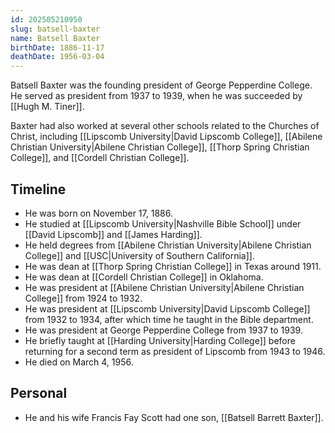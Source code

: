 ```yaml
---
id: 202505210950
slug: batsell-baxter
name: Batsell Baxter
birthDate: 1886-11-17
deathDate: 1956-03-04
---
```

Batsell Baxter was the founding president of George Pepperdine College. He served as president from 1937 to 1939, when he was succeeded by [[Hugh M. Tiner]].

Baxter had also worked at several other schools related to the Churches of Christ, including [[Lipscomb University|David Lipscomb College]], [[Abilene Christian University|Abilene Christian College]], [[Thorp Spring Christian College]], and [[Cordell Christian College]].

## Timeline
- He was born on November 17, 1886.
- He studied at [[Lipscomb University|Nashville Bible School]] under [[David Lipscomb]] and [[James Harding]].
- He held degrees from [[Abilene Christian University|Abilene Christian College]] and [[USC|University of Southern California]].
- He was dean at [[Thorp Spring Christian College]] in Texas around 1911.
- He was dean at [[Cordell Christian College]] in Oklahoma.
- He was president at [[Abilene Christian University|Abilene Christian College]] from 1924 to 1932.
- He was president at [[Lipscomb University|David Lipscomb College]] from 1932 to 1934, after which time he taught in the Bible department.
- He was president at George Pepperdine College from 1937 to 1939.
- He briefly taught at [[Harding University|Harding College]] before returning for a second term as president of Lipscomb from 1943 to 1946.
- He died on March 4, 1956.

## Personal
- He and his wife Francis Fay Scott had one son, [[Batsell Barrett Baxter]].
